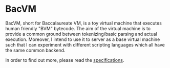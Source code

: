 # BacVM

BacVM, short for Baccalaureate VM, is a toy virtual machine that executes human friendly "BVM" bytecode.
The aim of the virtual machine is to provide a common ground between tokenizing/basic parsing and actual execution.
Moreover, I intend to use it to server as a base virtual machine such that I can experiment with different scripting languages which all have the same common backend.

In order to find out more, please read the [specifications](specification/specification.md).